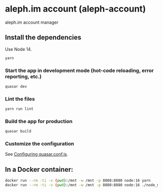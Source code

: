 # aleph.im account (aleph-account)

aleph.im account manager

## Install the dependencies

Use Node 14.

```bash
yarn
```

### Start the app in development mode (hot-code reloading, error reporting, etc.)
```bash
quasar dev
```

### Lint the files
```bash
yarn run lint
```

### Build the app for production
```bash
quasar build
```

### Customize the configuration
See [Configuring quasar.conf.js](https://quasar.dev/quasar-cli/quasar-conf-js).

## In a Docker container:

```bash
docker run --rm -ti -v (pwd):/mnt -w /mnt -p 8080:8080 node:16 yarn
docker run --rm -ti -v (pwd):/mnt -w /mnt -p 8080:8080 node:16 ./node_modules/@quasar/app/bin/quasar dev
```
